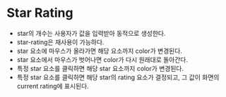 # Star Rating
- star의 개수는 사용자가 값을 입력받아 동적으로 생성한다.
- star-rating은 재사용이 가능하다.
- star 요소에 마우스가 올라가면 해당 요소까지 color가 변경된다.
- star 요소에서 마우스가 벗어나면 color가 다시 원래대로 돌아간다.
- 특정 star 요소를 클릭하면 해당 star 요소까지 color가 변경된다.
- 특정 star 요소를 클릭하면 해당 star의 rating 요소가 결정되고, 그 값이 화면의 current rating에 표시된다.